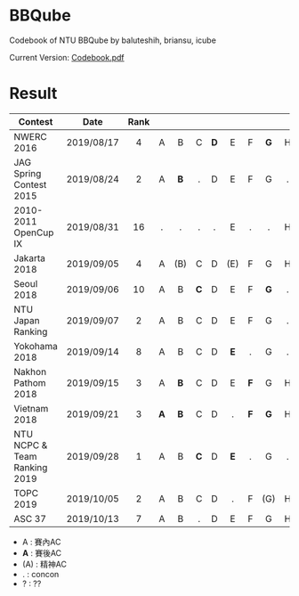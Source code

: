 # BBQube
Codebook of NTU BBQube by baluteshih, briansu, icube

Current Version: [Codebook.pdf](https://github.com/brianbbsu/BBQube/blob/codebook/codebook.pdf)

# Result

| Contest                   | Date          | Rank |   |   |   |   |   |   |   |   |   |   |   |   |   |
| --------------------------|:-------------:|:----:|:-:|:-:|:-:|:-:|:-:|:-:|:-:|:-:|:-:|:-:|:-:|:-:|:-:|
| NWERC 2016                    | 2019/08/17    |  4  | A | B | C | **D** | E | F | **G** | H | I | J | K |
| JAG Spring Contest 2015       | 2019/08/24    |  2  | A | **B** | . | D | E | F | G | . | **I** | . | K | L |
| 2010-2011 OpenCup IX          | 2019/08/31    |  16 | . | . | . | . | E | . | . | H | . | **J** |
| Jakarta 2018                  | 2019/09/05    |  4  | A | (B) | C | D | (E) | F | G | H | I | J | K | L |
| Seoul 2018                    | 2019/09/06    |  10 | A | B | **C** | D | E | F | **G** | . | . | J | K | L |
| NTU Japan Ranking             | 2019/09/07    |  2  | A | B | C | D | E | F | G | . | I | . |
| Yokohama 2018                 | 2019/09/14    |  8  | A | B | C | D | **E** | . | G | . | **I** | J | K |
| Nakhon Pathom 2018            | 2019/09/15    |  3  | A | **B** | C | D | E | **F** | G | H | . | J | K | L |
| Vietnam 2018                  | 2019/09/21    |  3  | **A** | **B** | C | D | . | **F** | **G** | H | I | J | **K** | L |
| NTU NCPC & Team Ranking 2019  | 2019/09/28    |  1  | A | B | **C** | D | **E** | . | G | . | I | J |
| TOPC 2019                     | 2019/10/05    |  2  | A | B | C | D | . | F | (G) | H | I |
| ASC 37                        | 2019/10/13    |  7  | A | B | . | D | E | F | G | H | . |


- A : 賽內AC
- **A** : 賽後AC
- (A) : 精神AC
- . : concon
- ? : ??
